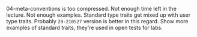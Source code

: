 04-meta-conventions is too compressed. Not enough time left in the lecture. Not enough examples.
Standard type traits get mixed up with user type traits. Probably `29-210527` version is better in this regard.
Show more examples of standard traits, they're used in open tests for labs.


